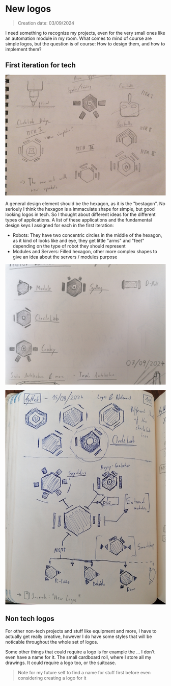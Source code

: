 # New logos

> Creation date: 03/09/2024

I need something to recognize my projects, even for the very small ones like an automation module in my room. What comes to mind of course are simple logos, but the question is of course: How to design them, and how to implement them?

## First iteration for tech

![First concept art](concept/1_logos_concept_art.jpg)

A general design element should be the hexagon, as it is the "bestagon". No seriouly I think the hexagon is a immaculate shape for simple, but good looking logos in tech. So I thought about different ideas for the different types of applications. A list of these applications and the fundamental design keys I assigned for each in the first iteration:

- Robots: They have two concentric circles in the middle of the hexagon, as it kind of looks like and eye, they get little "arms" and "feet" depending on the type of robot they should represent
- Modules and Servers: Filled hexagon, other more complex shapes to give an idea about the servers / modules purpose

![Final logos](concept/2_final_logos.jpg)

![More logos](concept/3_more_logos.jpg)

## Non tech logos

For other non-tech projects and stuff like equipment and more, I have to actually get really creative, however I do have some styles that will be noticable throughout the whole set of logos. 

Some other things that could require a logo is for example the ... I don't even have a name for it. The small cardboard roll, where I store all my drawings. It could require a logo too, or the suitcase.

> Note for my future self to find a name for stuff first before even considering creating a logo for it